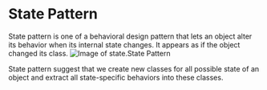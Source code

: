 # State Pattern
State pattern is one of a behavioral design pattern that lets an object alter its behavior 
when its internal state changes. It appears as if the object changed its class.
![Image of state.State Pattern](https://refactoring.guru/images/patterns/content/state/state-2x.png)

State pattern suggest that we create new classes for all possible state of an object and extract 
all state-specific behaviors into these classes.
